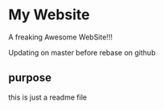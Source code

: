 # My Website

A freaking Awesome WebSite!!!

Updating on master before rebase on github


## purpose

this is just a readme file
